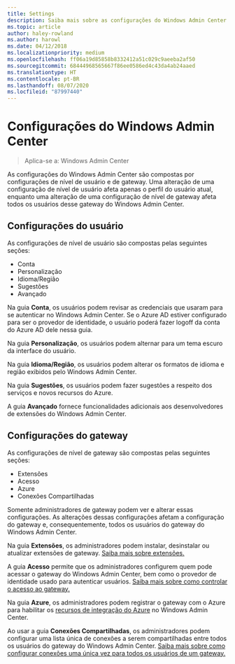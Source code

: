 ```yaml
---
title: Settings
description: Saiba mais sobre as configurações do Windows Admin Center (Project Honolulu). As configurações de usuário permitem que os usuários alterem o idioma/região e outras preferências. As configurações de gateway permitem que os administradores configurem o gateway.
ms.topic: article
author: haley-rowland
ms.author: harowl
ms.date: 04/12/2018
ms.localizationpriority: medium
ms.openlocfilehash: ff06a19d85858b8332412a51c029c9aeeba2af50
ms.sourcegitcommit: 68444968565667f86ee0586ed4c43da4ab24aaed
ms.translationtype: HT
ms.contentlocale: pt-BR
ms.lasthandoff: 08/07/2020
ms.locfileid: "87997440"
---
```

# <a name="windows-admin-center-settings"></a>Configurações do Windows Admin Center

> Aplica-se a: Windows Admin Center

As configurações do Windows Admin Center são compostas por configurações de nível de usuário e de gateway. Uma alteração de uma configuração de nível de usuário afeta apenas o perfil do usuário atual, enquanto uma alteração de uma configuração de nível de gateway afeta todos os usuários desse gateway do Windows Admin Center.

## <a name="user-settings"></a>Configurações do usuário

As configurações de nível de usuário são compostas pelas seguintes seções:

- Conta
- Personalização
- Idioma/Região
- Sugestões
- Avançado

Na guia **Conta**, os usuários podem revisar as credenciais que usaram para se autenticar no Windows Admin Center. Se o Azure AD estiver configurado para ser o provedor de identidade, o usuário poderá fazer logoff da conta do Azure AD dele nessa guia.

Na guia **Personalização**, os usuários podem alternar para um tema escuro da interface do usuário.

Na guia **Idioma/Região**, os usuários podem alterar os formatos de idioma e região exibidos pelo Windows Admin Center.

Na guia **Sugestões**, os usuários podem fazer sugestões a respeito dos serviços e novos recursos do Azure.

A guia **Avançado** fornece funcionalidades adicionais aos desenvolvedores de extensões do Windows Admin Center.

## <a name="gateway-settings"></a>Configurações do gateway

As configurações de nível de gateway são compostas pelas seguintes seções:

- Extensões
- Acesso
- Azure
- Conexões Compartilhadas

Somente administradores de gateway podem ver e alterar essas configurações. As alterações dessas configurações afetam a configuração do gateway e, consequentemente, todos os usuários do gateway do Windows Admin Center.

Na guia **Extensões**, os administradores podem instalar, desinstalar ou atualizar extensões de gateway. [Saiba mais sobre extensões.](using-extensions.md)

A guia **Acesso** permite que os administradores configurem quem pode acessar o gateway do Windows Admin Center, bem como o provedor de identidade usado para autenticar usuários. [Saiba mais sobre como controlar o acesso ao gateway.](user-access-control.md)

Na guia **Azure**, os administradores podem registrar o gateway com o Azure para habilitar os [recursos de integração do Azure](../azure/azure-integration.md) no Windows Admin Center.

Ao usar a guia **Conexões Compartilhadas**, os administradores podem configurar uma lista única de conexões a serem compartilhadas entre todos os usuários do gateway do Windows Admin Center. [Saiba mais sobre como configurar conexões uma única vez para todos os usuários de um gateway.](shared-connections.md)